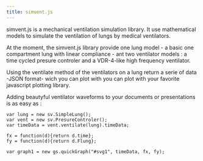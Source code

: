 ```yaml
---
title: simvent.js
---
```

simvent.js is a mechanical ventilation simulation library. 
It use mathematical models to simulate the ventilation of lungs by medical ventilators. 

At the moment, the simvent.js library provide one lung model - a basic one compartment lung with linear compliance - ant two ventilator models : a time cycled presure controler and a VDR-4-like high frequency ventilator. 

Using the ventilate method of the ventilators on a lung return a serie of data -JSON format- wich you can plot with you can plot with your favorite javascript plotting library. 

Adding beautyful ventilator waveforms to your documents or presentations is as easy as :

	var lung = new sv.SimpleLung();
	var vent = new sv.PresureControler();
	var timeData = vent.ventilate(lung).timeData;

	fx = function(d){return d.time};
	fy = function(d){return d.Flung};

	var graph1 = new gs.quickGraph("#svg1", timeData, fx, fy);

<svg class="graphcurve" id="svg1"></svg>
<script>
var lung = new sv.SimpleLung();
var vent = new sv.PresureControler();
var timeData = vent.ventilate(lung).timeData;

fx = function(d){return d.time};
fy = function(d){return d.Flung};

var graph1 = new gs.quickGraph("#svg1", timeData, fx, fy);
</script>

